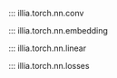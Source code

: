 ::: illia.torch.nn.conv

::: illia.torch.nn.embedding

::: illia.torch.nn.linear

::: illia.torch.nn.losses

